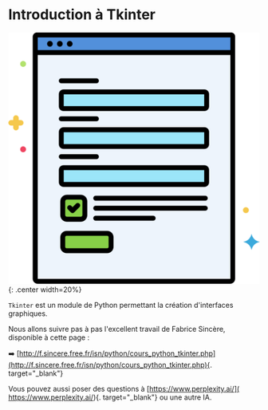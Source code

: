 # Introduction à Tkinter

![](data/tkinter-tutorial.png){: .center width=20%}

```Tkinter``` est un module de Python permettant la création d'interfaces graphiques.

Nous allons suivre pas à pas l'excellent travail de Fabrice Sincère, disponible à cette page :

:arrow_right: [http://f.sincere.free.fr/isn/python/cours_python_tkinter.php](http://f.sincere.free.fr/isn/python/cours_python_tkinter.php){. target="_blank"}



Vous pouvez aussi poser des questions à [https://www.perplexity.ai/]( https://www.perplexity.ai/){. target="_blank"} ou une autre IA.
